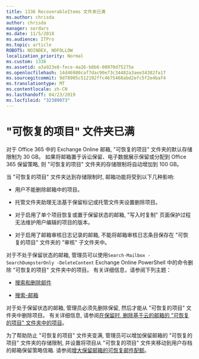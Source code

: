 ```yaml
---
title: 1336 RecoverableItems 文件夹已满
ms.author: chrisda
author: chrisda
manager: serdars
ms.date: 11/5/2018
ms.audience: ITPro
ms.topic: article
ROBOTS: NOINDEX, NOFOLLOW
localization_priority: Normal
ms.custom: 1336
ms.assetid: a3a923e8-fece-4a26-b8b6-00970d75275e
ms.openlocfilehash: 14d46980caf7dac90e73c34482a3aee34382fa1f
ms.sourcegitcommit: 9d78905c512192ffc4675468abd2efc5f2e4baf4
ms.translationtype: MT
ms.contentlocale: zh-CN
ms.lasthandoff: 04/23/2019
ms.locfileid: "32389073"
---
```

# <a name="the-recoverable-items-folder-is-full"></a>"可恢复的项目" 文件夹已满

对于 Office 365 中的 Exchange Online 邮箱, "可恢复的项目" 文件夹的默认存储限制为 30 GB。 如果将邮箱置于诉讼保留、电子数据展示保留或分配到 Office 365 保留策略, 则 "可恢复的项目" 文件夹的存储限制将自动增加到 100 GB。

当 "可恢复的项目" 文件夹达到存储限制时, 邮箱功能将受到以下几种影响:

- 用户不能删除邮箱中的项目。

- 托管文件夹助理无法基于保留标记或托管文件夹设置删除项目。

- 对于启用了单个项目恢复或置于保留状态的邮箱, "写入时复制" 页面保护过程无法维护用户编辑的项目的版本。

- 对于启用了邮箱审核日志记录的邮箱, 不能将邮箱审核日志条目保存在 "可恢复的项目" 文件夹的 "审核" 子文件夹中。

对于不处于保留状态的邮箱, 管理员可以使用`Search-Mailbox -SearchDumpsterOnly -DeleteContent` Exchange Online PowerShell 中的命令删除 "可恢复的项目" 文件夹中的项目。 有关详细信息，请参阅下列主题： 

- [搜索和删除邮件](https://docs.microsoft.com/office365/securitycompliance/search-for-and-delete-messagesadmin-help)

- [搜索-邮箱](https://docs.microsoft.com/powershell/module/exchange/mailboxes/Search-Mailbox)

对于处于保留状态的邮箱, 管理员必须先删除保留, 然后才能从 "可恢复的项目" 文件夹中删除项目。 有关详细信息, 请参阅[在保留时, 删除基于云的邮箱的 "可恢复的项目" 文件夹中的项目](https://docs.microsoft.com/office365/securitycompliance/delete-items-in-the-recoverable-items-folder-of-mailboxes-on-hold)。

为了帮助防止 "可恢复的项目" 文件夹变满, 管理员可以增加保留邮箱的 "可恢复的项目" 文件夹的存储限制, 并设置将项目从 "可恢复的项目" 文件夹移动到用户存档的邮箱保留策略信箱. 请参阅[增大保留邮箱的可恢复邮件配额](https://docs.microsoft.com/office365/securitycompliance/increase-the-recoverable-quota-for-mailboxes-on-hold)。
